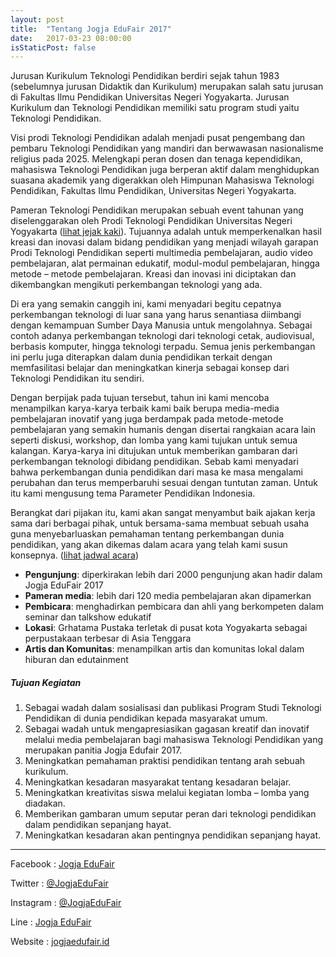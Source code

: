 ```yaml
---
layout: post
title:  "Tentang Jogja EduFair 2017"
date:   2017-03-23 08:00:00
isStaticPost: false
---
```

Jurusan Kurikulum Teknologi Pendidikan berdiri sejak tahun 1983 (sebelumnya jurusan Didaktik dan Kurikulum) merupakan salah satu jurusan di Fakultas Ilmu Pendidikan Universitas Negeri Yogyakarta. Jurusan Kurikulum dan Teknologi Pendidikan memiliki satu program studi yaitu Teknologi Pendidikan.

Visi prodi Teknologi Pendidikan adalah menjadi pusat pengembang dan pembaru Teknologi Pendidikan yang mandiri dan berwawasan nasionalisme religius pada 2025. Melengkapi peran dosen dan tenaga kependidikan, mahasiswa Teknologi Pendidikan juga berperan aktif dalam menghidupkan suasana akademik yang digerakkan oleh Himpunan Mahasiswa Teknologi Pendidikan, Fakultas Ilmu Pendidikan, Universitas Negeri Yogyakarta. 

Pameran Teknologi Pendidikan merupakan sebuah event tahunan yang diselenggarakan oleh Prodi Teknologi Pendidikan Universitas Negeri Yogyakarta (<a href="{{ site.baseurl }}/footprint/" target="_blank">lihat jejak kaki</a>). Tujuannya adalah untuk memperkenalkan hasil kreasi dan inovasi dalam bidang pendidikan yang menjadi wilayah garapan Prodi Teknologi Pendidikan seperti multimedia pembelajaran, audio video pembelajaran, alat permainan edukatif, modul-modul pembelajaran, hingga metode – metode pembelajaran. Kreasi dan inovasi ini diciptakan dan dikembangkan mengikuti perkembangan teknologi yang ada.

Di era yang semakin canggih ini, kami menyadari begitu cepatnya perkembangan teknologi di luar sana yang harus senantiasa diimbangi dengan kemampuan Sumber Daya Manusia untuk mengolahnya. Sebagai contoh adanya perkembangan teknologi dari teknologi cetak, audiovisual, berbasis komputer, hingga teknologi terpadu. Semua jenis perkembangan ini perlu juga diterapkan dalam dunia pendidikan terkait dengan memfasilitasi belajar dan meningkatkan kinerja sebagai konsep dari Teknologi Pendidikan itu sendiri.

Dengan berpijak pada tujuan tersebut, tahun ini kami mencoba menampilkan karya-karya terbaik kami baik berupa media-media pembelajaran inovatif yang juga berdampak pada metode-metode pembelajaran yang semakin humanis dengan disertai rangkaian acara lain seperti diskusi, workshop, dan lomba yang kami tujukan untuk semua kalangan. Karya-karya ini ditujukan untuk memberikan gambaran dari perkembangan teknologi dibidang pendidikan. Sebab kami menyadari bahwa perkembangan dunia pendidikan dari masa ke masa mengalami perubahan dan terus memperbaruhi sesuai dengan tuntutan zaman. Untuk itu kami mengusung tema Parameter Pendidikan Indonesia. 

Berangkat dari pijakan itu, kami akan sangat menyambut baik ajakan kerja sama dari berbagai pihak, untuk bersama-sama membuat sebuah usaha guna menyebarluaskan pemahaman tentang perkembangan dunia pendidikan, yang akan dikemas dalam acara yang telah kami susun konsepnya. (<a href="{{ site.baseurl }}/schedule/" target="_blank">lihat jadwal acara</a>)

* **Pengunjung**: diperkirakan lebih dari 2000 pengunjung akan hadir dalam Jogja EduFair 2017
* **Pameran media**: lebih dari 120 media pembelajaran akan dipamerkan 
* **Pembicara**: menghadirkan pembicara dan ahli yang berkompeten dalam seminar dan talkshow edukatif
* **Lokasi**: Grhatama Pustaka terletak di pusat kota Yogyakarta sebagai perpustakaan terbesar di Asia Tenggara
* **Artis dan Komunitas**: menampilkan artis dan komunitas lokal dalam hiburan dan edutainment

##### Tujuan Kegiatan

1. Sebagai wadah dalam sosialisasi dan publikasi Program Studi Teknologi Pendidikan di dunia pendidikan kepada masyarakat umum.
2. Sebagai wadah untuk mengapresiasikan gagasan kreatif dan inovatif melalui media pembelajaran bagi mahasiswa Teknologi Pendidikan yang merupakan panitia Jogja Edufair 2017.
3. Meningkatkan pemahaman praktisi pendidikan tentang arah sebuah kurikulum.
4. Meningkatkan kesadaran masyarakat tentang kesadaran belajar.
5. Meningkatkan kreativitas siswa melalui kegiatan lomba – lomba yang diadakan.
6. Memberikan gambaran umum seputar peran dari teknologi pendidikan dalam pendidikan sepanjang hayat.
7. Meningkatkan kesadaran akan pentingnya pendidikan sepanjang hayat.

<hr/>

<i class="fa fa-facebook-square fa-lg"></i> Facebook  : [Jogja EduFair](https://facebook.com/JogjaEduFair)

<i class="fa fa-twitter fa-lg"></i> Twitter : [@JogjaEduFair](https://twitter.com/JogjaEduFair)

<i class="fa fa-instagram fa-lg"></i> Instagram	: [@JogjaEduFair](https://instagram.com/JogjaEduFair)

<i class="fa fa-wechat fa-lg"></i> Line	: [Jogja EduFair](http://line.me/ti/p/~@ftj7214w)

<i class="fa fa-globe fa-lg"></i> Website	: [jogjaedufair.id](https://jogjaedufair.id)

<img class="img-responsive feature-image" src="{{ site.baseurl }}/img/posts/footprint.jpg" style="display:none">
